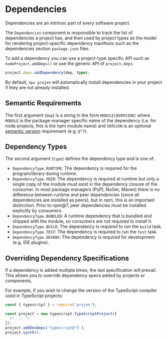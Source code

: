 # Dependencies

Dependencies are an intrinsic part of every software project.

The `Dependencies` component is responsible to track the list of dependencies a
project has, and then used by project types as the model for rendering
project-specific dependency manifests such as the dependencies section
`package.json` files.

To add a dependency you can use a project-type specific API such as
`nodeProject.addDeps()` or use the generic API of `project.deps`:

```ts
project.deps.addDependency(dep, type);
```

By default, `npx projen` will automatically install dependencies in your
project if they are not already installed.

## Semantic Requirements

The first argument (`dep`) is a string in the form `MODULE[@VERSION]` where
`MODULE` is the package-manager specific name of the dependency (i.e. for node
projects, this is the npm module name) and `VERSION` is an optional [semantic
version] requirement (e.g. `@^7`).

## Dependency Types

The second argument (`type`) defines the dependency type and is one of:

- `DependencyType.RUNTIME`: The dependency is required for the program/library during runtime.
- `DependencyType.PEER`: The dependency is required at runtime but only a single
  copy of the module must exist in the dependency closure of the consumer. In
  most package managers (PyPI, NuGet, Maven) there is no difference between
  runtime and peer dependencies (since all dependencies are installed as peers),
  but in npm, this is an important distinction. Prior to npm@7, peer
  dependencies must be installed explicitly by consumers.
- `DependencyType.BUNDLED`: A runtime dependency that is bundled and shipped
  with the module, so consumers are not required to install it.
- `DependencyType.BUILD`: The dependency is required to run the `build` task.
- `DependencyType.TEST`: The dependency is required to run the `test` task.
- `DependencyType.DEVENV`: The dependency is required for development (e.g. IDE plugins).

[semantic version]: https://semver.org

## Overriding Dependency Specifications

If a dependency is added multiple times, the last specification will prevail.
This allows you to override dependency specs added by projects or components.

For example, if you wish to change the version of the TypeScript compiler used
in TypeScript projects:

```ts
const { typescript } = require('projen');

const project = new typescript.TypeScriptProject({ 
  /* ... */ 
});
project.addDevDeps('typescript@^5');
project.synth();
```
